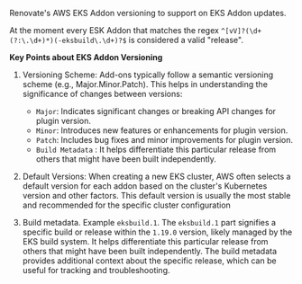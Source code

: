 Renovate's AWS EKS Addon versioning to support on EKS Addon updates.

At the moment every ESK Addon that matches the regex `^[vV]?(\d+(?:\.\d+)*)(-eksbuild\.\d+)?$` is considered a valid "release".

**Key Points about EKS Addon Versioning**

1. Versioning Scheme: Add-ons typically follow a semantic versioning scheme (e.g., Major.Minor.Patch). This helps in understanding the significance of changes between versions:

   - `Major`: Indicates significant changes or breaking API changes for plugin version.
   - `Minor`: Introduces new features or enhancements for plugin version.
   - `Patch`: Includes bug fixes and minor improvements for plugin version.
   - `Build Metadata` : It helps differentiate this particular release from others that might have been built independently.

2. Default Versions: When creating a new EKS cluster, AWS often selects a default version for each addon based on the cluster's Kubernetes version and other factors. This default version is usually the most stable and recommended for the specific cluster configuration

3. Build metadata. Example `eksbuild.1`. The `eksbuild.1` part signifies a specific build or release within the `1.19.0` version, likely managed by the EKS build system. It helps differentiate this particular release from others that might have been built independently. The build metadata provides additional context about the specific release, which can be useful for tracking and troubleshooting.
